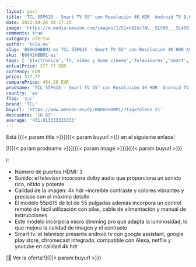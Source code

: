 ```yaml
---
layout: post
title: 'TCL 55P615 - Smart TV 55" con Resolución 4K HDR  Android TV 9.0  WiFi  Ultra HD  Micro Dimming Pro  Dolby Audio  Compatible con Google Assistant y Alexa'
date: 2022-10-26 08:17:21
image: 'https://m.media-amazon.com/images/I/51xhQ1kc7AL._SL500_._SL400_.jpg'
comments: true
category: ofertas
author: 'tole.es'
slug: 'B08H2HBBM1-es TCL 55P615 - Smart TV 55" con Resolución 4K HDR Android TV...'
sku: 'B08H2HBBM1-es'
tags: [ 'Electrónica','TV, vídeo y home cinema','Televisores','smart','tcl','tv','🇪🇸', ]
actualPrice: 377.77 EUR
currency: EUR
price: 377.77
comparePrice: 464.29 EUR
prodname: 'TCL 55P615 - Smart TV 55" con Resolución 4K HDR  Android TV 9.0  WiFi  Ultra HD  Micro Dimming Pro  Dolby Audio  Compatible con Google Assistant y Alexa'
country: 'es'
flag: '🇪🇸'
brand: 'TCL'
buyurl: 'https://www.amazon.es/dp/B08H2HBBM1/?tag=tolees-21'
descuento: '18.63'
average: '431.913333333333'
---
```


Está [{{< param title >}}]({{< param buyurl >}}) en el siguiente enlace!

[![{{< param prodname >}}]({{< param image >}})]({{< param buyurl >}})

ℹ️:

- Número de puertos HDMI: 3
- Sonido: el televisor incorpora dolby audio que proporciona un sonido rico, nítido y potente
- Calidad de la imagen: 4k hdr –increíble contraste y colores vibrantes y precisos con el máximo detalle
- El modelo 55p615 de tcl de 55 pulgadas además incorpora un control remoto de fácil utilización con pilas, cable de alimentación y manual de instrucciones
- Este modelo incorpora micro dimming pro que adapta la luminosidad, lo que mejora la calidad de imagen y el contraste
- Smart tv: el televisor presenta android tv con google assistant, google play store, chromecast integrado, compatible con Alexa, netflix y youtube en calidad 4k hdr

[🛒 Ver la oferta!!]({{< param buyurl >}})
